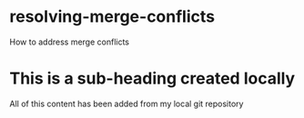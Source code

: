 # resolving-merge-conflicts
How to address merge conflicts 

# This is a sub-heading created locally
 All of this content has been added from my local
 git repository


